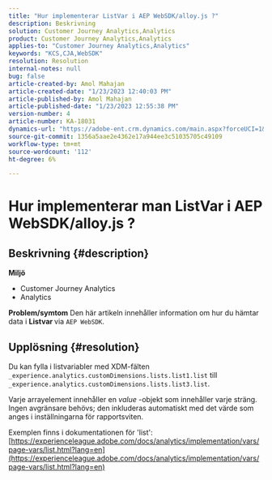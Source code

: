```yaml
---
title: "Hur implementerar ListVar i AEP WebSDK/alloy.js ?"
description: Beskrivning
solution: Customer Journey Analytics,Analytics
product: Customer Journey Analytics,Analytics
applies-to: "Customer Journey Analytics,Analytics"
keywords: "KCS,CJA,WebSDK"
resolution: Resolution
internal-notes: null
bug: false
article-created-by: Amol Mahajan
article-created-date: "1/23/2023 12:40:03 PM"
article-published-by: Amol Mahajan
article-published-date: "1/23/2023 12:55:38 PM"
version-number: 4
article-number: KA-18031
dynamics-url: "https://adobe-ent.crm.dynamics.com/main.aspx?forceUCI=1&pagetype=entityrecord&etn=knowledgearticle&id=ea81f808-1b9b-ed11-aad1-6045bd006239"
source-git-commit: 1356a5aae2e4362e17a944ee3c51035705c49109
workflow-type: tm+mt
source-wordcount: '112'
ht-degree: 6%

---
```


# Hur implementerar man ListVar i AEP WebSDK/alloy.js ?

## Beskrivning {#description}

<b>Miljö</b>
- Customer Journey Analytics
- Analytics 



<b>Problem/symtom</b>
Den här artikeln innehåller information om hur du hämtar data i <b>Listvar </b>via `AEP WebSDK`.


## Upplösning {#resolution}

Du kan fylla i listvariabler med XDM-fälten<br>
`_experience.analytics.customDimensions.lists.list1.list` till `_experience.analytics.customDimensions.lists.list3.list`.

Varje arrayelement innehåller en *value* -objekt som innehåller varje sträng. Ingen avgränsare behövs; den inkluderas automatiskt med det värde som anges i inställningarna för rapportsviten.

Exemplen finns i dokumentationen för &#39;list&#39;: [https://experienceleague.adobe.com/docs/analytics/implementation/vars/page-vars/list.html?lang=en](https://experienceleague.adobe.com/docs/analytics/implementation/vars/page-vars/list.html?lang=en)
